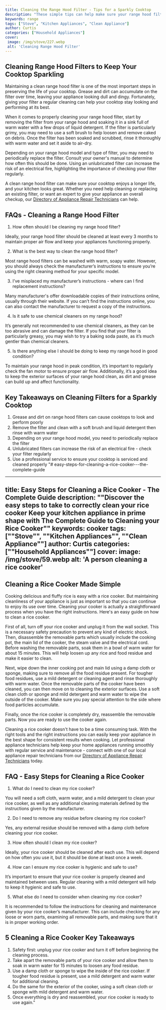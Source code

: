```yaml
---
title: Cleaning the Range Hood Filter - Tips for a Sparkly Cooktop
description: "These simple tips can help make sure your range hood filter is clean and your cooktop is shining Learn how to keep your cooking space sparkling with this blog post"
keywords: range
tags: ["Stove", "Kitchen Appliances", "Clean Appliance"]
author: Curtis
categories: ["Household Appliances"]
cover: 
 image: /img/stove/227.webp
 alt: 'Cleaning Range Hood Filter'
---
```

## Cleaning Range Hood Filters to Keep Your Cooktop Sparkling
Maintaining a clean range hood filter is one of the most important steps in preserving the life of your cooktop. Grease and dirt can accumulate on the filter over time, leaving your appliance looking dull and dingy. Fortunately, giving your filter a regular cleaning can help your cooktop stay looking and performing at its best.

When it comes to properly cleaning your range hood filter, start by removing the filter from your range hood and soaking it in a sink full of warm water with a few drops of liquid detergent. If the filter is particularly grimy, you may need to use a soft brush to help loosen and remove caked on debris. Once the filter has been soaked and scrubbed, rinse it thoroughly with warm water and set it aside to air-dry. 

Depending on your range hood model and type of filter, you may need to periodically replace the filter. Consult your owner's manual to determine how often this should be done. Using an unlubricated filter can increase the risk of an electrical fire, highlighting the importance of checking your filter regularly.

A clean range hood filter can make sure your cooktop enjoys a longer life, and your kitchen looks great. Whether you need help cleaning or replacing an existing filter, or want an expert to give your appliance an overall checkup, our [Directory of Appliance Repair Technicians](./pages/appliance-repair-technicians) can help.

## FAQs - Cleaning a Range Hood Filter

1. How often should I be cleaning my range hood filter? 
 
Ideally, your range hood filter should be cleaned at least every 3 months to maintain proper air flow and keep your appliances functioning properly.

2. What is the best way to clean the range hood filter? 

Most range hood filters can be washed with warm, soapy water. However, you should always check the manufacturer’s instructions to ensure you’re using the right cleaning method for your specific model.

3. I’ve misplaced my manufacturer’s instructions - where can I find replacement instructions? 

Many manufacturer's offer downloadable copies of their instructions online, usually through their website. If you can’t find the instructions online, you can also contact the manufacturer to request a copy of the instructions.

4. Is it safe to use chemical cleaners on my range hood? 

It’s generally not recommended to use chemical cleaners, as they can be too abrasive and can damage the filter. If you find that your filter is particularly greasy, you may wish to try a baking soda paste, as it’s much gentler than chemical cleaners.

5. Is there anything else I should be doing to keep my range hood in good condition? 

To maintain your range hood in peak condition, it’s important to regularly check the fan motor to ensure proper air flow. Additionally, it’s a good idea to keep the exterior surfaces of your range hood clean, as dirt and grease can build up and affect functionality.

## Key Takeaways on Cleaning Filters for a Sparkly Cooktop 
1. Grease and dirt on range hood filters can cause cooktops to look and perform poorly
2. Remove the filter and clean with a soft brush and liquid detergent then rinse with warm water
3. Depending on your range hood model, you need to periodically replace the filter 
4. Unlubricated filters can increase the risk of an electrical fire - check your filter regularly
5. Use a professional service to ensure your cooktop is serviced and cleaned properly
"# easy-steps-for-cleaning-a-rice-cooker---the-complete-guide
---
title: Easy Steps for Cleaning a Rice Cooker - The Complete Guide
description: ""Discover the easy steps to take to correctly clean your rice cooker Keep your kitchen appliance in prime shape with The Complete Guide to Cleaning your Rice Cooker""
keywords: cooker
tags: [""Stove"", ""Kitchen Appliances"", ""Clean Appliance""]
author: Curtis
categories: [""Household Appliances""]
cover: 
 image: /img/stove/59.webp
 alt: 'A person cleaning a rice cooker'
---
## Cleaning a Rice Cooker Made Simple
Cooking delicious and fluffy rice is easy with a rice cooker. But maintaining cleanliness of your appliance is just as important so that you can continue to enjoy its use over time. Cleaning your cooker is actually a straightforward process when you have the right instructions. Here's an easy guide on how to clean a rice cooker.

First of all, turn off your rice cooker and unplug it from the wall socket. This is a necessary safety precaution to prevent any kind of electric shock. Then, disassemble the removable parts which usually include the cooking pot, the main lid of the cooker, the steam valve and the electrical cord. Before washing the removable parts, soak them in a bowl of warm water for about 15 minutes. This will help loosen up any rice and food residue and make it easier to clean.

Next, wipe down the inner cooking pot and main lid using a damp cloth or sponge, making sure to remove all the food residue present. For tougher food residues, use a mild detergent or cleaning agent and rinse thoroughly with warm water. Once the removable parts of the cooker have been cleaned, you can then move on to cleaning the exterior surfaces. Use a soft clean cloth or sponge and mild detergent and warm water to wipe the outside of the cooker. Make sure you pay special attention to the side where food particles accumulate.

Finally, once the rice cooker is completely dry, reassemble the removable parts. Now you are ready to use the cooker again.

Cleaning a rice cooker doesn't have to be a time consuming task. With the right tools and the right instructions you can easily keep your appliance in the best shape for consistent results when cooking. Let professional appliance technicians help keep your home appliances running smoothly with regular service and maintenance - connect with one of our local appliance repair technicians from our [Directory of Appliance Repair Technicians](./pages/appliance-repair-technicians) today.

## FAQ - Easy Steps for Cleaning a Rice Cooker

1. What do I need to clean my rice cooker?
	
 You will need a soft cloth, warm water, and a mild detergent to clean your rice cooker, as well as any additional cleaning materials defined by the instructions given by the manufacturer.

2. Do I need to remove any residue before cleaning my rice cooker?

Yes, any external residue should be removed with a damp cloth before cleaning your rice cooker.

3. How often should I clean my rice cooker?

Ideally, your rice cooker should be cleaned after each use. This will depend on how often you use it, but it should be done at least once a week. 

4. How can I ensure my rice cooker is hygienic and safe to use?

It’s important to ensure that your rice cooker is properly cleaned and maintained between uses. Regular cleaning with a mild detergent will help to keep it hygienic and safe to use.

5. What else do I need to consider when cleaning my rice cooker?

It is recommended to follow the instructions for cleaning and maintenance given by your rice cooker’s manufacturer. This can include checking for any loose or worn parts, examining all removable parts, and making sure that it is in proper working order.

## 5 Cleaning a Rice Cooker Key Takeaways 
1. Safety first: unplug your rice cooker and turn it off before beginning the cleaning process.
2. Take apart the removable parts of your rice cooker and allow them to soak in warm water for 15 minutes to loosen any food residue.
3. Use a damp cloth or sponge to wipe the inside of the rice cooker. If tougher food residue is present, use a mild detergent and warm water for additional cleaning.
4. Do the same for the exterior of the cooker, using a soft clean cloth or sponge with mild detergent and warm water. 
5. Once everything is dry and reassembled, your rice cooker is ready to use again."
